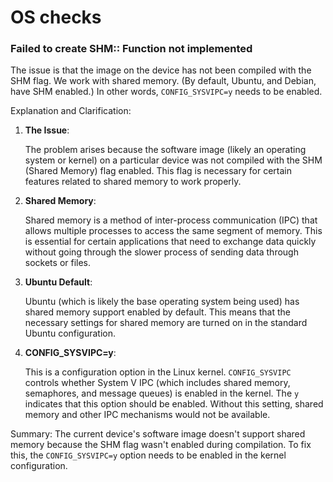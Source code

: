 # OS checks

### **Failed to create SHM:: Function not implemented**

The issue is that the image on the device has not been compiled with the SHM flag. We work with shared memory. (By default, Ubuntu, and Debian, have SHM enabled.) In other words, `CONFIG_SYSVIPC=y` needs to be enabled.

Explanation and Clarification:

1.  **The Issue**:

    The problem arises because the software image (likely an operating system or kernel) on a particular device was not compiled with the SHM (Shared Memory) flag enabled. This flag is necessary for certain features related to shared memory to work properly.
2.  **Shared Memory**:

    Shared memory is a method of inter-process communication (IPC) that allows multiple processes to access the same segment of memory. This is essential for certain applications that need to exchange data quickly without going through the slower process of sending data through sockets or files.
3.  **Ubuntu Default**:

    Ubuntu (which is likely the base operating system being used) has shared memory support enabled by default. This means that the necessary settings for shared memory are turned on in the standard Ubuntu configuration.
4.  **CONFIG\_SYSVIPC=y**:

    This is a configuration option in the Linux kernel. `CONFIG_SYSVIPC` controls whether System V IPC (which includes shared memory, semaphores, and message queues) is enabled in the kernel. The `y` indicates that this option should be enabled. Without this setting, shared memory and other IPC mechanisms would not be available.

Summary: The current device's software image doesn't support shared memory because the SHM flag wasn't enabled during compilation. To fix this, the `CONFIG_SYSVIPC=y` option needs to be enabled in the kernel configuration.
